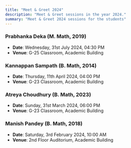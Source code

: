 ```yaml
---
title: "Meet & Greet 2024"
description: "Meet & Greet sessions in the year 2024."
summary: "Meet & Greet 2024 sessions for the students"
---
```


### Prabhanka Deka (M. Math, 2019)

- **Date**: Wednesday, 31st July 2024, 04:30 PM
- **Venue**: G-25 Classroom, Academic Building

### Kannappan Sampath (B. Math, 2014)

- **Date**: Thursday, 11th April 2024, 04:00 PM
- **Venue**: G-23 Classroom, Academic Building

### Atreya Choudhury (B. Math, 2023)

- **Date**: Sunday, 31st March 2024, 06:00 PM
- **Venue**: G-23 Classroom, Academic Building

### Manish Pandey (B. Math, 2018)

- **Date**: Saturday, 3rd February 2024, 10:00 AM
- **Venue**: 2nd Floor Auditorium, Academic Building
